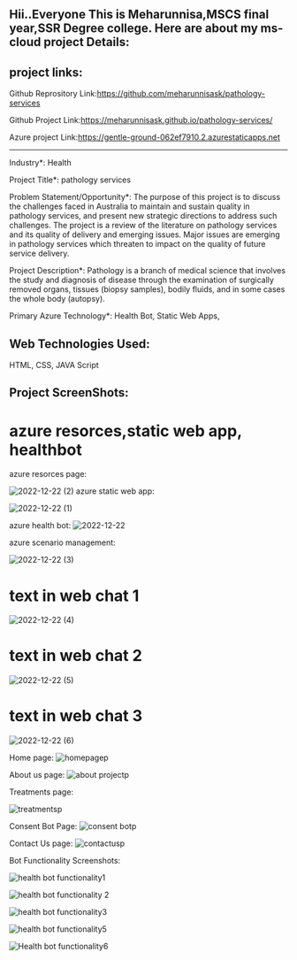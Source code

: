 Hii..Everyone This is Meharunnisa,MSCS final year,SSR Degree college.
Here are about my ms-cloud project Details:
-----------------------------------------------------------------------------------------------------------------------------------------------------------------------
project links:
----------------------------------------------------------------------------------------------------------------------------------------------------------------------
Github Reprository Link:https://github.com/meharunnisask/pathology-services

Github Project Link:https://meharunnisask.github.io/pathology-services/

Azure project Link:https://gentle-ground-062ef7910.2.azurestaticapps.net


-----------------------------------------------------------------------------------------------------------------------------------------------------------------------

Industry*:
Health

Project Title*:
pathology services

Problem Statement/Opportunity*:
The purpose of this project is to discuss the challenges faced in Australia to maintain and sustain quality in pathology services, and present new strategic directions to address such challenges. The project is a review of the literature on pathology services and its quality of delivery and emerging issues. Major issues are emerging in pathology services which threaten to impact on the quality of future service delivery.

Project Description*:
Pathology is a branch of medical science that involves the study and diagnosis of disease through the examination of surgically removed organs, tissues (biopsy samples), bodily fluids, and in some cases the whole body (autopsy).

Primary Azure Technology*:
Health Bot, Static Web Apps,


Web Technologies Used:
-----------------------------------------------------------------------------------------------------------------------------------------------------------------------
HTML,
CSS,
JAVA Script

Project ScreenShots:
-----------------------------------------------------------------------------------------------------------------------------------------------------------------------
# azure resorces,static web app, healthbot
azure resorces page:


![2022-12-22 (2)](https://user-images.githubusercontent.com/119919863/209093814-371faab1-18dd-4e61-b561-4d8710ac0716.png)
azure static web app:

![2022-12-22 (1)](https://user-images.githubusercontent.com/119919863/209088644-0d558f2a-42c1-4578-827d-84d495fbac84.png)


azure health bot:
![2022-12-22](https://user-images.githubusercontent.com/119919863/209088582-7256c54f-e70b-4f08-810c-a37a39f1aa8c.png)



azure scenario management:


![2022-12-22 (3)](https://user-images.githubusercontent.com/119919863/209096185-049fb8e5-c3de-433d-854a-6d890eaa7962.png)

# text in web chat 1



![2022-12-22 (4)](https://user-images.githubusercontent.com/119919863/209096423-c92f0755-1ee8-4495-9ba6-b385b68c12d4.png)

# text in web chat 2

![2022-12-22 (5)](https://user-images.githubusercontent.com/119919863/209096490-38b5ca75-4d64-4e79-b2c5-3cb12846e24f.png)

# text in web chat 3

![2022-12-22 (6)](https://user-images.githubusercontent.com/119919863/209096569-37a14d41-037e-4822-9dd5-61705022f29a.png)


Home page:
![homepagep](https://user-images.githubusercontent.com/119919863/206405749-fa500bc0-f437-4184-942c-53c5cb054c42.png)

About us page:
![about projectp](https://user-images.githubusercontent.com/119919863/206405780-f385f397-5eb1-4101-ad02-a48824c71270.png)

Treatments page:

![treatmentsp](https://user-images.githubusercontent.com/119919863/206405774-01494eb7-335e-4a44-8f3d-90da200a70a4.png)

Consent Bot Page:
![consent botp](https://user-images.githubusercontent.com/119919863/206405789-be400ebb-ef93-4a9a-a6ef-bd79938386d3.png)

Contact Us page:
![contactusp](https://user-images.githubusercontent.com/119919863/206405792-0c8042fa-1a1f-495d-876c-d36441ffe74e.png)









Bot Functionality Screenshots:

![health bot functionality1](https://user-images.githubusercontent.com/119919863/208377488-1d82e323-6a0c-4f17-9dec-3b9de00448b0.png)

![health bot functionality 2](https://user-images.githubusercontent.com/119919863/208377561-9be1c0a7-03e3-446c-98c0-7c1a0db48fed.png)

![health bot functionality3](https://user-images.githubusercontent.com/119919863/208377630-a33e2e67-8e10-4afe-9e23-ea76f22f00e4.png)

![health bot functionality5](https://user-images.githubusercontent.com/119919863/208377712-d227e532-eaca-45ae-b9f5-7c90a66566be.png)

![Health bot functionality6](https://user-images.githubusercontent.com/119919863/208377749-1f12d7c2-5be1-4c3a-9f58-392642ad28b9.png)

